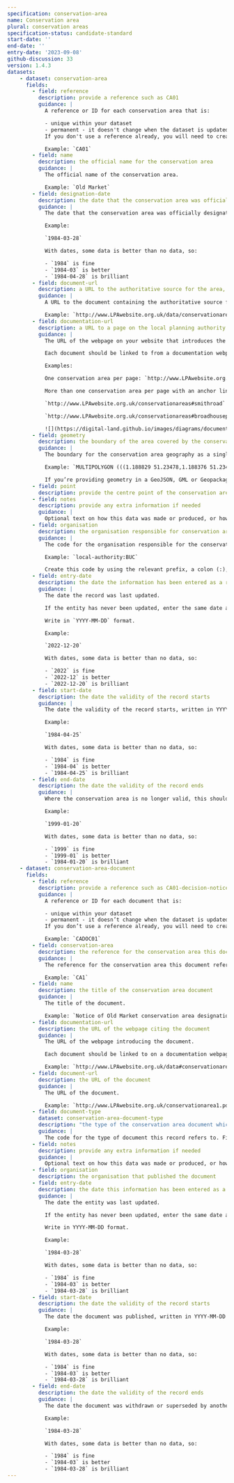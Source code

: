 ```yaml
---
specification: conservation-area
name: Conservation area
plural: conservation areas
specification-status: candidate-standard
start-date: ''
end-date: ''
entry-date: '2023-09-08'
github-discussion: 33
version: 1.4.3
datasets:
    - dataset: conservation-area
      fields:
        - field: reference
          description: provide a reference such as CA01
          guidance: |
            A reference or ID for each conservation area that is:

            - unique within your dataset
            - permanent - it doesn't change when the dataset is updated
            If you don't use a reference already, you will need to create one. This can be a short set of letters or numbers.

            Example: `CA01`
        - field: name
          description: the official name for the conservation area
          guidance: |
            The official name of the conservation area.

            Example: `Old Market`
        - field: designation-date
          description: the date that the conservation area was officially designated
          guidance: |
            The date that the conservation area was officially designated, written in YYYY-MM-DD format.

            Example:

            `1984-03-28`

            With dates, some data is better than no data, so:

            - `1984` is fine
            - `1984-03` is better
            - `1984-04-28` is brilliant
        - field: document-url
          description: a URL to the authoritative source for the area, this is often a PDF containing a map with the area drawn on it
          guidance: |
            A URL to the document containing the authoritative source for the area. This is usually a PDF containing the area drawn on a map.

            Example: `http://www.LPAwebsite.org.uk/data/conservationareas/smithroad-area.pdf`
        - field: documentation-url
          description: a URL to a page on the local planning authority website that provides information about the conservation area
          guidance: |
            The URL of the webpage on your website that introduces the document.

            Each document should be linked to from a documentation webpage that includes a short description of the data and the document you’re linking to. Each conservation area should have a unique URL. This means you can create a separate page for each one, or you could list several on one page. If you do that, there must be a separate anchor (fragment identifier) for each one. This means each section of your page should have its own URL. Most publishing systems will allow you to use a hashtag to create the identifiers for each conservation area you list - as in the examples shown.

            Examples:

            One conservation area per page: `http://www.LPAwebsite.org.uk/conservationareas/smithroad`

            More than one conservation area per page with an anchor link for each one:

            `http://www.LPAwebsite.org.uk/conservationareas#smithroad`

            `http://www.LPAwebsite.org.uk/conservationareas#broadhousepark`

            ![](https://digital-land.github.io/images/diagrams/document-documentation-url.png)
        - field: geometry
          description: the boundary of the area covered by the conservation area in WKT format
          guidance: |
            The boundary for the conservation area geography as a single polygon or multipolygon value. All points in the polygon should be in the WGS84 coordinate reference system if possible. If you can’t do this, give us what you have and then we can transform it into WGS84. However, this could mean there’s a small loss of precision when we do the transformation. If you’re providing geometry in a CSV, geometry should be in well-known text (WKT).

            Example: `MULTIPOLYGON (((1.188829 51.23478,1.188376 51.234909,1.188381 51.234917,1.187912 51.235022...`

            If you’re providing geometry in a GeoJSON, GML or Geopackage, use the associated geometry format.
        - field: point
          description: provide the centre point of the conservation area if you do not have a full geometry available
        - field: notes
          description: provide any extra information if needed
          guidance: |
            Optional text on how this data was made or produced, or how it can be interpreted.
        - field: organisation
          description: the organisation responsible for conservation areas
          guidance: |
            The code for the organisation responsible for the conservation area. If the responsible organisation is your local authority, leave this field blank and we will default to that. If another organisation is responsible, for example Historic England, then enter the code for that organisation.

            Example: `local-authority:BUC`

            Create this code by using the relevant prefix, a colon (:), and the reference for your organisation from this [list of organisations](https://www.planning.data.gov.uk/organisation/).
        - field: entry-date
          description: the date the information has been entered as a record
          guidance: |
            The date the record was last updated.

            If the entity has never been updated, enter the same date as start-date.

            Write in `YYYY-MM-DD` format.

            Example:

            `2022-12-20`

            With dates, some data is better than no data, so:

            - `2022` is fine
            - `2022-12` is better
            - `2022-12-20` is brilliant
        - field: start-date
          description: the date the validity of the record starts
          guidance: |
            The date the validity of the record starts, written in YYYY-MM-DD format. Usually, this will be the same as the designation date. If anything about the conservation area has changed, for example, the boundary, it should be the date of that change.

            Example:

            `1984-04-25`

            With dates, some data is better than no data, so:

            - `1984` is fine
            - `1984-04` is better
            - `1984-04-25` is brilliant
        - field: end-date
          description: the date the validity of the record ends
          guidance: |
            Where the conservation area is no longer valid, this should be the date that it was no longer in effect, written in YYYY-MM-DD format. If this does not apply, leave the cell blank.

            Example:

            `1999-01-20`

            With dates, some data is better than no data, so:

            - `1999` is fine
            - `1999-01` is better
            - `1984-01-20` is brilliant
    - dataset: conservation-area-document
      fields:
        - field: reference
          description: provide a reference such as CA01-decision-notice
          guidance: |
            A reference or ID for each document that is:

            - unique within your dataset
            - permanent - it doesn’t change when the dataset is updated
            If you don’t use a reference already, you will need to create one. This can be a short set of letters or numbers.

            Example: `CADOC01`
        - field: conservation-area
          description: the reference for the conservation area this document is about
          guidance: |
            The reference for the conservation area this document refers to, as used in the conservation area dataset.

            Example: `CA1`
        - field: name
          description: the title of the conservation area document
          guidance: |
            The title of the document.

            Example: `Notice of Old Market conservation area designation`
        - field: documentation-url
          description: the URL of the webpage citing the document
          guidance: |
            The URL of the webpage introducing the document.

            Each document should be linked to on a documentation webpage that includes a short description of the data. The website URL should be unique for each conservation area, either by creating a separate page or a separate anchor (fragment identifier) for each one.

            Example: `http://www.LPAwebsite.org.uk/data#conservationarea1`
        - field: document-url
          description: the URL of the document
          guidance: |
            The URL of the document.

            Example: `http://www.LPAwebsite.org.uk/conservationarea1.pdf`
        - field: document-type
          dataset: conservation-area-document-type
          description: "the type of the conservation area document which must be one of the following values: 'area-appraisal', 'notice', or leave blank"
          guidance: |
            The code for the type of document this record refers to. Find the code you need using this [finder tool](https://dluhc-datasets.planning-data.dev/dataset/conservation-area-document-type/finder).
        - field: notes
          description: provide any extra information if needed
          guidance: |
            Optional text on how this data was made or produced, or how it can be interpreted.
        - field: organisation
          description: the organisation that published the document
        - field: entry-date
          description: the date this information has been entered as a record
          guidance: |
            The date the entity was last updated.

            If the entity has never been updated, enter the same date as start-date.

            Write in YYYY-MM-DD format.

            Example:

            `1984-03-28`

            With dates, some data is better than no data, so:

            - `1984` is fine
            - `1984-03` is better
            - `1984-03-28` is brilliant
        - field: start-date
          description: the date the validity of the record starts
          guidance: |
            The date the document was published, written in YYYY-MM-DD format.

            Example:

            `1984-03-28`

            With dates, some data is better than no data, so:

            - `1984` is fine
            - `1984-03` is better
            - `1984-03-28` is brilliant
        - field: end-date
          description: the date the validity of the record ends
          guidance: |
            The date the document was withdrawn or superseded by another document, written in YYYY-MM-DD format. Leave this blank if the document is still relevant to planning.

            Example:

            `1984-03-28`

            With dates, some data is better than no data, so:

            - `1984` is fine
            - `1984-03` is better
            - `1984-03-28` is brilliant
---
```

